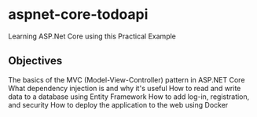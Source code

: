 # aspnet-core-todoapi
Learning ASP.Net Core using this Practical Example

## Objectives

The basics of the MVC (Model-View-Controller) pattern in ASP.NET Core
What dependency injection is and why it's useful
How to read and write data to a database using Entity Framework
How to add log-in, registration, and security
How to deploy the application to the web using Docker

